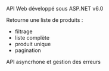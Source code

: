 API Web développé sous ASP.NET v6.0 

Retourne une liste de produits :
- filtrage
- liste complète
- produit unique
- pagination

API asyncrhone et gestion des erreurs